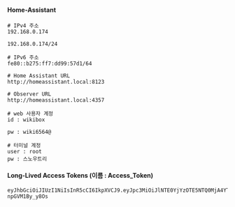 #### Home-Assistant

```less
# IPv4 주소
192.168.0.174

192.168.0.174/24

# IPv6 주소
fe80::b275:ff7:dd99:57d1/64

# Home Assistant URL
http://homeassistant.local:8123

# Observer URL
http://homeassistant.local:4357

# web 사용자 계정
id : wikibox

pw : wiki6564@

# 터미널 계정
user : root
pw : 스노우트리
```
#### Long-Lived Access Tokens (이름 : Access_Token)
```less
eyJhbGciOiJIUzI1NiIsInR5cCI6IkpXVCJ9.eyJpc3MiOiJlNTE0YjYzOTE5NTQ0MjA4YTBkMTNmN2U4NmEzNzg2OSIsImlhdCI6MTc0Mzc0OTc5NiwiZXhwIjoyMDU5MTA5Nzk2fQ.DJ2qYGtzHOxUg0KEI462HkFKkrazV-npGVM1By_y8Os
```


